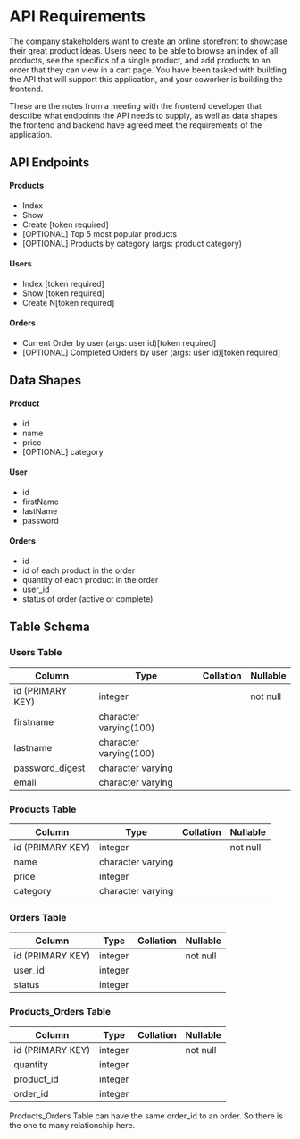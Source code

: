 # API Requirements

The company stakeholders want to create an online storefront to showcase their great product ideas. Users need to be able to browse an index of all products, see the specifics of a single product, and add products to an order that they can view in a cart page. You have been tasked with building the API that will support this application, and your coworker is building the frontend.

These are the notes from a meeting with the frontend developer that describe what endpoints the API needs to supply, as well as data shapes the frontend and backend have agreed meet the requirements of the application.

## API Endpoints

#### Products

- Index
- Show
- Create [token required]
- [OPTIONAL] Top 5 most popular products
- [OPTIONAL] Products by category (args: product category)

#### Users

- Index [token required]
- Show [token required]
- Create N[token required]

#### Orders

- Current Order by user (args: user id)[token required]
- [OPTIONAL] Completed Orders by user (args: user id)[token required]

## Data Shapes

#### Product

- id
- name
- price
- [OPTIONAL] category

#### User

- id
- firstName
- lastName
- password

#### Orders

- id
- id of each product in the order
- quantity of each product in the order
- user_id
- status of order (active or complete)

## Table Schema

### Users Table

| Column           | Type                   | Collation | Nullable |
| ---------------- | ---------------------- | --------- | -------- |
| id (PRIMARY KEY) | integer                |           | not null |
| firstname        | character varying(100) |           |          |
| lastname         | character varying(100) |           |          |
| password_digest  | character varying      |           |          |
| email            | character varying      |           |          |

### Products Table

| Column           | Type              | Collation | Nullable |
| ---------------- | ----------------- | --------- | -------- |
| id (PRIMARY KEY) | integer           |           | not null |
| name             | character varying |           |          |
| price            | integer           |           |          |
| category         | character varying |           |          |

### Orders Table

| Column           | Type    | Collation | Nullable |
| ---------------- | ------- | --------- | -------- |
| id (PRIMARY KEY) | integer |           | not null |
| user_id          | integer |           |          |
| status           | integer |           |          |

### Products_Orders Table

| Column           | Type    | Collation | Nullable |
| ---------------- | ------- | --------- | -------- |
| id (PRIMARY KEY) | integer |           | not null |
| quantity         | integer |           |          |
| product_id       | integer |           |          |
| order_id         | integer |           |          |

Products_Orders Table can have the same order_id to an order. So there is the one to many relationship here.
